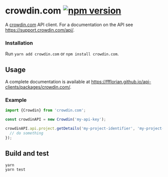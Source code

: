 # crowdin.com [![npm version](https://img.shields.io/npm/v/crowdin.com.svg)](https://www.npmjs.com/package/crowdin.com)

A [crowdin.com](https://crowdin.com) API client. For a documentation on the API see https://support.crowdin.com/api/.

### Installation

Run `yarn add crowdin.com` or `npm install crowdin.com`.

## Usage

A complete documentation is available at https://ffflorian.github.io/api-clients/packages/crowdin.com/.

### Example

```ts
import {Crowdin} from 'crowdin.com';

const crowdinAPI = new Crowdin('my-api-key');

crowdinAPI.api.project.getDetails('my-project-identifier', 'my-project-key').then(response => {
  // do something
});
```

## Build and test

```
yarn
yarn test
```
